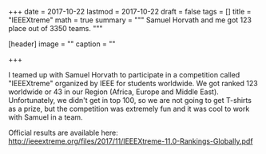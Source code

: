 +++
date = 2017-10-22
lastmod = 2017-10-22
draft = false
tags = []
title = "IEEEXtreme"
math = true
summary = """
Samuel Horvath and me got 123 place out of 3350 teams.
"""

[header]
image = ""
caption = ""

+++

I teamed up with Samuel Horvath to participate in a competition called "IEEEXtreme" organized by IEEE for students worldwide. We got ranked 123 worldwide or 43 in our Region (Africa, Europe and Middle East). Unfortunately, we didn't get in top 100, so we are not going to get T-shirts as a prize, but the competition was extremely fun and it was cool to work with Samuel in a team.

Official results are available here:
http://ieeextreme.org/files/2017/11/IEEEXtreme-11.0-Rankings-Globally.pdf